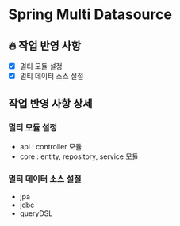 # Spring Multi Datasource

## 🔥 작업 반영 사항
- [x] 멀티 모듈 설정
- [x] 멀티 데이터 소스 설절

## 작업 반영 사항 상세

### 멀티 모듈 설정
- api : controller 모듈
- core : entity, repository, service 모듈

### 멀티 데이터 소스 설절
- jpa
- jdbc
- queryDSL
